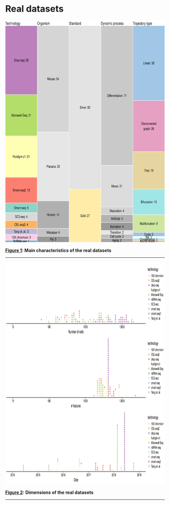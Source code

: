 
# Real datasets

<p>

<a name = 'fig_characteristics'></a>
<img src = "characteristics.png" width = "700" height = "700" />

</p>

<p>

<strong>[**Figure 1**](#fig_characteristics): Main characteristics of
the real datasets</strong>

</p>

-----

<p>

<a name = 'fig_sizes'></a>
<img src = "sizes.png" width = "980" height = "700" />

</p>

<p>

<strong>[**Figure 2**](#fig_sizes): Dimensions of the real
datasets</strong>

</p>

-----
